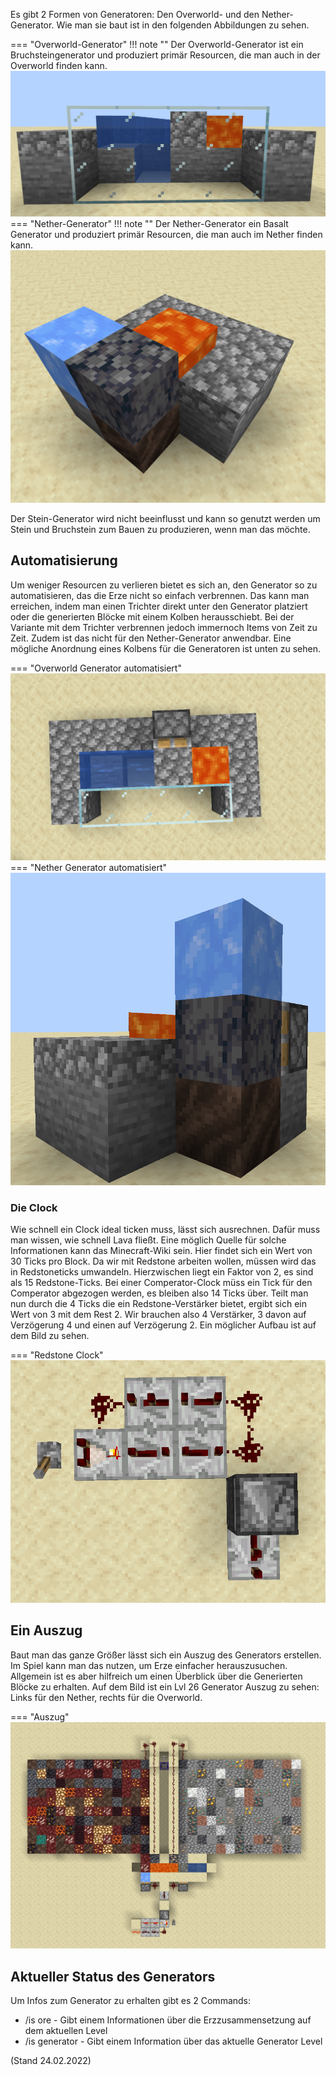Es gibt 2 Formen von Generatoren: Den Overworld- und den Nether-Generator. Wie man sie baut ist in den folgenden Abbildungen zu sehen.

=== "Overworld-Generator"
    !!! note ""
       Der Overworld-Generator ist ein Bruchsteingenerator und produziert primär Resourcen, die man auch in der Overworld finden kann.
    ![Bruchstein_Generator](../assets/images/oreGen/Bruchstein_Generator.png)
=== "Nether-Generator"
    !!! note ""
        Der Nether-Generator ein Basalt Generator und produziert primär Resourcen, die man auch im Nether finden kann. 
    ![Basalt_Generator](../assets/images/oreGen/Basalt_Generator.png)

Der Stein-Generator wird nicht beeinflusst und kann so genutzt werden um Stein und Bruchstein zum Bauen zu produzieren, wenn man das möchte.

## Automatisierung
Um weniger Resourcen zu verlieren bietet es sich an, den Generator so zu automatisieren, das die Erze nicht so einfach verbrennen. Das kann man erreichen, indem man einen Trichter direkt unter den Generator platziert oder die generierten Blöcke mit einem Kolben herausschiebt. Bei der Variante mit dem Trichter verbrennen jedoch immernoch Items von Zeit zu Zeit. Zudem ist das nicht für den Nether-Generator anwendbar. Eine mögliche Anordnung eines Kolbens für die Generatoren ist unten zu sehen.


=== "Overworld Generator automatisiert"
    ![Bruchstein Generator Automatisiert](../assets/images/oreGen/Bruchstein_Automatisiert.png)
=== "Nether Generator automatisiert"
    ![Basalt Generator Automatisiert](../assets/images/oreGen/Basalt_Automatisiert.png)
    
### Die Clock
Wie schnell ein Clock ideal ticken muss, lässt sich ausrechnen. Dafür muss man wissen, wie schnell Lava fließt. Eine möglich Quelle für solche Informationen kann das Minecraft-Wiki sein. Hier findet sich ein Wert von 30 Ticks pro Block. Da wir mit Redstone arbeiten wollen, müssen wird das in Redstoneticks umwandeln. Hierzwischen liegt ein Faktor von 2, es sind als 15 Redstone-Ticks. Bei einer Comperator-Clock müss ein Tick für den Comperator abgezogen werden, es bleiben also 14 Ticks über. Teilt man nun durch die 4 Ticks die ein Redstone-Verstärker bietet, ergibt sich ein Wert von 3 mit dem Rest 2. Wir brauchen also 4 Verstärker, 3 davon auf Verzögerung 4 und einen auf Verzögerung 2. Ein möglicher Aufbau ist auf dem Bild zu sehen.

=== "Redstone Clock"
    ![Redstone_Clock](../assets/images/oreGen/Clock.png)
    
## Ein Auszug
Baut man das ganze Größer lässt sich ein Auszug des Generators erstellen. Im Spiel kann man das nutzen, um Erze einfacher herauszusuchen. Allgemein ist es aber hilfreich um einen Überblick über die Generierten Blöcke zu erhalten. Auf dem Bild ist ein Lvl 26 Generator Auszug zu sehen: Links für den Nether, rechts für die Overworld.

=== "Auszug"
    ![Auszug](../assets/images/oreGen/Auszug.png)
    
## Aktueller Status des Generators
Um Infos zum Generator zu erhalten gibt es 2 Commands:

 - /is ore - Gibt einem Informationen über die Erzzusammensetzung auf dem aktuellen Level
 - /is generator - Gibt einem Information über das aktuelle Generator Level

(Stand 24.02.2022)
